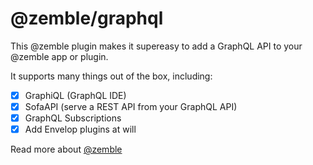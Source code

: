 # @zemble/graphql

This @zemble plugin makes it supereasy to add a GraphQL API to your @zemble app or plugin.

It supports many things out of the box, including:
- [x] GraphiQL (GraphQL IDE)
- [x] SofaAPI (serve a REST API from your GraphQL API)
- [x] GraphQL Subscriptions
- [x] Add Envelop plugins at will

Read more about [@zemble](https://github.com/kingstinct/zemble)